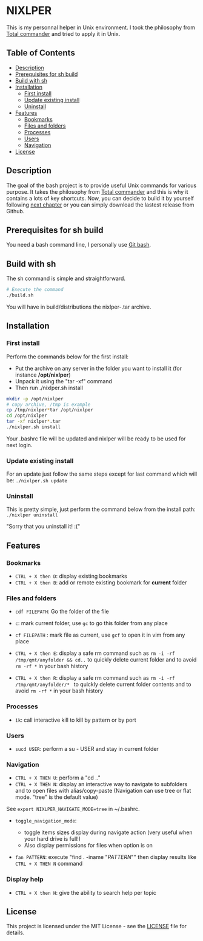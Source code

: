 # NIXLPER

This is my personnal helper in Unix environment. I took the philosophy from [Total commander](https://www.ghisler.com/accueil.htm) and tried to apply it in Unix.

## Table of Contents

- [Description](#description)
- [Prerequisites for sh build](#prerequisites-for-sh-build)
- [Build with sh](#build-with-sh)
- [Installation](#installation)
  - [First install](#first-install)
  - [Update existing install](#update-existing-install)
  - [Uninstall](#uninstall)
- [Features](#features)
  - [Bookmarks](#bookmarks)
  - [Files and folders](#files-and-folders)
  - [Processes](#processes)
  - [Users](#users)
  - [Navigation](#navigation)
- [License](#license)

## Description

The goal of the bash project is to provide useful Unix commands for various purpose. It takes the philosophy from [Total commander](https://www.ghisler.com/accueil.htm) 
and this is why it contains a lots of key shortcuts.
Now, you can decide to build it by yourself following [next chapter](#prerequisites-for-sh-build) or you can simply download the lastest release from Github.

## Prerequisites for sh build
You need a bash command line, I personally use [Git bash](https://git-scm.com/downloads). 

## Build with sh

The sh command is simple and straightforward.
```bash
# Execute the command
./build.sh
```
You will have in build/distributions the nixlper-<version>.tar archive.

## Installation

### First install

Perform the commands below for the first install:
- Put the archive on any server in the folder you want to install it (for instance **/opt/nixlper**)
- Unpack it using the "tar -xf" command
- Then run ./nixlper.sh install

```bash
mkdir -p /opt/nixlper
# copy archive, /tmp is example
cp /tmp/nixlper*tar /opt/nixlper
cd /opt/nixlper
tar -xf nixlper*.tar
./nixlper.sh install
```

Your .bashrc file will be updated and nixlper will be ready to be used for next login.

### Update existing install

For an update just follow the same steps except for last command which will be:
`./nixlper.sh update`

### Uninstall

This is pretty simple, just perform the command below from the install path:
`./nixlper uninstall`

"Sorry that you uninstall it! :("

## Features

### Bookmarks

- `CTRL + X then D`: display existing bookmarks
- `CTRL + X then B`: add or remote existing bookmark for **current** folder

### Files and folders

- `cdf FILEPATH`: Go the folder of the file


- `c`: mark current folder, use `gc` to go this folder from any place
- `cf FILEPATH` : mark file as current, use `gcf` to open it in vim from any place


- `CTRL + X then E`: display a safe rm command such as `rm -i -rf /tmp/qmt/anyfolder && cd..` to quickly delete current folder and to avoid `rm -rf *` in your bash history
- `CTRL + X then R`: display a safe rm command such as `rm -i -rf /tmp/qmt/anyfolder/* ` to quickly delete current folder contents and to avoid `rm -rf *` in your bash history

### Processes

- `ik`: call interactive kill to kill by pattern or by port

### Users

- `sucd USER`: perform a su - USER and stay in current folder

### Navigation

- `CTRL + X THEN U`: perform a "cd .."
- `CTRL + X THEN N`: display an interactive way to navigate to subfolders and to open files with alias/copy-paste
  (Navigation can use tree or flat mode. "tree" is the default value)

See ```export NIXLPER_NAVIGATE_MODE=tree``` in ~/.bashrc.


- `toggle_navigation_mode`: 
  - toggle items sizes display during navigate action (very useful when your hard drive is full!)
  - Also display permissions for files when option is on

- `fan PATTERN`: execute "find . -iname "*PATTERN*"" then display results like `CTRL + X THEN N` command

### Display help

- `CTRL + X then H`: give the ability to search help per topic

## License

This project is licensed under the MIT License - see the [LICENSE](LICENSE) file for details.
